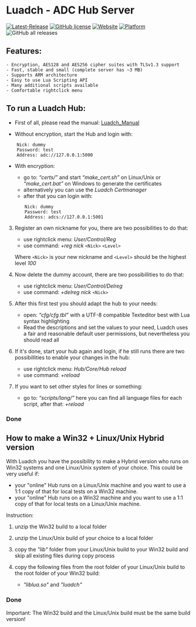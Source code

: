 # Luadch - ADC Hub Server
[![Latest-Release](https://img.shields.io/github/v/release/luadch/luadch?include_prereleases)](https://github.com/luadch/luadch/releases)
[![GitHub license](https://img.shields.io/badge/license-GPLv3.0-blueviolet.svg)](https://github.com/luadch/luadch/blob/master/LICENSE)
[![Website](https://img.shields.io/website?down_message=offline&up_message=online&url=https%3A%2F%2Fluadch.github.io)](https://luadch.github.io/)
[![Platform](https://img.shields.io/badge/platform-independent-orange.svg)](https://luadch.github.io/)
![GitHub all releases](https://img.shields.io/github/downloads/luadch/luadch/total)

## Features:

    - Encryption, AES128 and AES256 cipher suites with TLSv1.3 support
    - Fast, stable and small (complete server has ~3 MB)
    - Supports ARM architecture
    - Easy to use Lua Scripting API
    - Many additional scripts available
    - Comfortable rightclick menu

## To run a Luadch Hub:

* First of all, please read the manual: [Luadch_Manual](https://github.com/luadch/luadch/blob/master/docs/Luadch_Manual.pdf)


* Without encryption, start the Hub and login with:
```
    Nick: dummy
    Password: test
    Address: adc://127.0.0.1:5000
```
* With encryption:

    - go to: *“certs/”* and start *“make_cert.sh”* on Linux/Unix or *“make_cert.bat”* on Windows to generate the certificates
    - alternatively you can use the *Luadch Certmanager*
    - after that you can login with:
```
       Nick: dummy
       Password: test
       Address: adcs://127.0.0.1:5001
```
3. Register an own nickname for you, there are two possibilities to do that:

    - use rightclick menu: *User/Control/Reg*
    - use command: *+reg nick* ```<Nick>``` ```<Level>```

    Where ```<Nick>``` is your new nickname and ```<Level>``` should be the highest level *100*

4. Now delete the dummy account, there are two possibillities to do that:

    - use rightclick menu: *User/Control/Delreg*
    - use command: *+delreg nick* ```<Nick>```

5. After this first test you should adapt the hub to your needs:

    - open: *“cfg/cfg.tbl”* with a UTF-8 compatible Texteditor best with Lua syntax highlighting
    - Read the descriptions and set the values to your need, Luadch uses a fair and reasonable default user permissions, but nevertheless you should read all

6. If it's done, start your hub again and login, if he still runs there are two possibillities to enable your changes in the hub:

    - use rightclick menu: *Hub/Core/Hub reload*
    - use command: *+reload*

7. If you want to set other styles for lines or something:

    - go to: *“scripts/lang/”* here you can find all language files for each script, after that: *+reload*

### Done


## How to make a Win32 + Linux/Unix Hybrid version

With Luadch you have the possibility to make a Hybrid version who runs on Win32 systems and one Linux/Unix system of your choice.
This could be very useful if:

- your "online" Hub runs on a Linux/Unix machine and you want to use a 1:1 copy of that for local tests on a Win32 machine.
- your "online" Hub runs on a Win32 machine and you want to use a 1:1 copy of that for local tests on a Linux/Unix machine.

Instruction:

1. unzip the Win32 build to a local folder

2. unzip the Linux/Unix build of your choice to a local folder

3. copy the *"lib"* folder from your Linux/Unix build to your Win32 build and skip all existing files during copy process

4. copy the following files from the root folder of your Linux/Unix build to the root folder of your Win32 build:

    - *"liblua.so"* and *"luadch"*

### Done

Important: The Win32 build and the Linux/Unix build must be the same build version!

